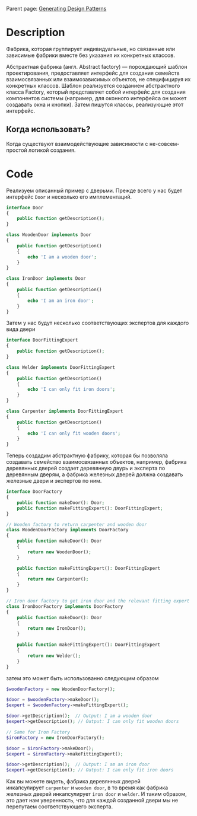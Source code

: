 Parent page: [Generating Design Patterns](GeneratingDesignPatterns.md)
# Description

 Фабрика, которая группирует индивидуальные, но связанные или зависимые фабрики вместе без указания их конкретных классов.

 Абстрактная фабрика (англ. Abstract factory) — порождающий шаблон проектирования, предоставляет интерфейс для создания семейств взаимосвязанных или взаимозависимых объектов, не специфицируя их конкретных классов. Шаблон реализуется созданием абстрактного класса Factory, который представляет собой интерфейс для создания компонентов системы (например, для оконного интерфейса он может создавать окна и кнопки). Затем пишутся классы, реализующие этот интерфейс.

## Когда использовать?

Когда существуют взаимодействующие зависимости с не-совсем-простой логикой создания.


# Code
Реализуем описанный пример с дверьми. Прежде всего у нас будет интерфейс `Door` и несколько его имплементаций.

```PHP
interface Door
{
    public function getDescription();
}

class WoodenDoor implements Door
{
    public function getDescription()
    {
        echo 'I am a wooden door';
    }
}

class IronDoor implements Door
{
    public function getDescription()
    {
        echo 'I am an iron door';
    }
}
```

Затем у нас будут несколько соответствующих экспертов для каждого вида двери

```php
interface DoorFittingExpert
{
    public function getDescription();
}

class Welder implements DoorFittingExpert
{
    public function getDescription()
    {
        echo 'I can only fit iron doors';
    }
}

class Carpenter implements DoorFittingExpert
{
    public function getDescription()
    {
        echo 'I can only fit wooden doors';
    }
}
```

Теперь создадим абстрактную фабрику, которая бы позволяла создавать семейство взаимосвязанных объектов, например, фабрика деревянных дверей создает деревянную двурь и эксперта по деревянным дверям, а фабрика железных дверей должна создавать железные двери и экспертов по ним.

```php
interface DoorFactory
{
    public function makeDoor(): Door;
    public function makeFittingExpert(): DoorFittingExpert;
}

// Wooden factory to return carpenter and wooden door
class WoodenDoorFactory implements DoorFactory
{
    public function makeDoor(): Door
    {
        return new WoodenDoor();
    }

    public function makeFittingExpert(): DoorFittingExpert
    {
        return new Carpenter();
    }
}

// Iron door factory to get iron door and the relevant fitting expert
class IronDoorFactory implements DoorFactory
{
    public function makeDoor(): Door
    {
        return new IronDoor();
    }

    public function makeFittingExpert(): DoorFittingExpert
    {
        return new Welder();
    }
}
```

затем это может быть использованно следующим образом

```php
$woodenFactory = new WoodenDoorFactory();

$door = $woodenFactory->makeDoor();
$expert = $woodenFactory->makeFittingExpert();

$door->getDescription();  // Output: I am a wooden door
$expert->getDescription(); // Output: I can only fit wooden doors

// Same for Iron Factory
$ironFactory = new IronDoorFactory();

$door = $ironFactory->makeDoor();
$expert = $ironFactory->makeFittingExpert();

$door->getDescription();  // Output: I am an iron door
$expert->getDescription(); // Output: I can only fit iron doors
```

Как вы можете видеть, фабрика деревянных дверей инкапсулирует `carpenter` и `wooden door`, в то время как фабрика железных дверей инкапсулирует `iron door` и `welder`. И таким образом, это дает нам уверенность, что для каждой созданной двери мы не перепутаем соответствующего эксперта.
